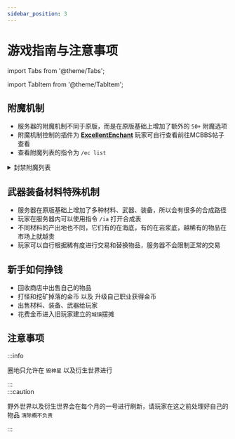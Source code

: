 ```yaml
---
sidebar_position: 3
---
```


# 游戏指南与注意事项

import Tabs from '@theme/Tabs';

import TabItem from '@theme/TabItem';

## 附魔机制

- 服务器的附魔机制不同于原版，而是在原版基础上增加了额外的 `50+` 附魔选项
- 附魔机制控制的插件为 **[ExcellentEnchant](https://www.mcbbs.net/thread-867086-1-1.html)** 玩家可自行查看前往MCBBS帖子查看
- 查看附魔列表的指令为 `/ec list`

<details>

<summary>封禁附魔列表</summary>

由于某些附魔的功能性较强，可能会导致服务器崩溃以及其他严重的破坏  
所以进行不同的封禁类型

<Tabs className="unique-tabs">
  <TabItem value="无法获取" label="无法获取">
  顺手牵箱 战利品采集 瞬移
  </TabItem>

  <TabItem value="触发几率为0" label="触发几率为0">
  炸药 精准采笼 电矢 雷击 引爆 火球 强化冲击 自爆
  </TabItem>
  
  <TabItem value="伤害为0" label="伤害为0">
  龙息
  </TabItem>
</Tabs> 

</details>

## 武器装备材料特殊机制
- 服务器在原版基础上增加了多种材料、武器、装备，所以会有很多的合成路径
- 玩家在服务器内可以使用指令 `/ia` 打开合成表
- 不同材料的产出地也不同，它们有的在海底，有的在岩浆底，越稀有的物品在市场上就越贵
- 玩家可以自行根据稀有度进行交易和替换物品，服务器不会限制正常的交易


## 新手如何挣钱

- 回收商店中出售自己的物品
- 打怪和挖矿掉落的金币 以及 升级自己职业获得金币
- 出售材料、装备、武器给玩家
- 花费金币进入旧玩家建立的`城镇`摆摊


## 注意事项
:::info

圈地只允许在 `毁神星` 以及衍生世界进行

:::  
:::caution

野外世界以及衍生世界会在每个月的一号进行刷新，请玩家在这之前处理好自己的物品 `清除概不负责`

:::  